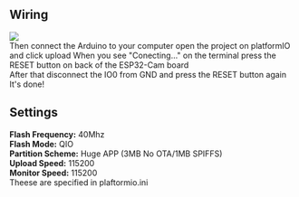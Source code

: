 ## Wiring
![](https://i.imgur.com/lZZITK0.png)  
Then connect the Arduino to your computer open the project on platformIO and click upload 
When you see "Conecting..." on the terminal press the RESET button on back of the ESP32-Cam board   
After that disconnect the IO0 from GND and press the RESET button again    
It's done!

## Settings
__Flash Frequency:__ 40Mhz  
__Flash Mode:__ QIO  
__Partition Scheme:__ Huge APP (3MB No OTA/1MB SPIFFS)  
__Upload Speed:__ 115200  
__Monitor Speed:__ 115200  
Theese are specified in plaftormio.ini
